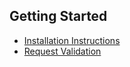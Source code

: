 ﻿Getting Started
---------------
- [Installation Instructions](Installation-Instructions.md)
- [Request Validation](Request-Validation.md)
